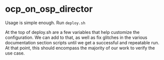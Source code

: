 # ocp_on_osp_director

Usage is simple enough. Run `deploy.sh`

At the top of deploy.sh are a few variables that help customize the configuration. We can add to that, as well as fix glitches in the various documentation section scripts until we get a successful and repeatable run. At that point, this should encompass the majority of our work to verify the use case.
